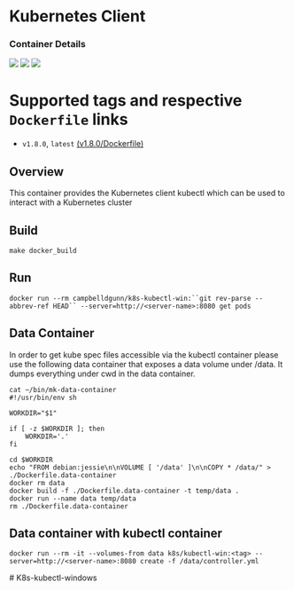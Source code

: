 # Kubernetes Client

### Container Details
[![](https://images.microbadger.com/badges/image/campbelldgunn/k8s-kubectl-win.svg)](http://microbadger.com/images/campbelldgunn/k8s-kubectl-win "Get your own image badge on microbadger.com")
[![](https://images.microbadger.com/badges/version/campbelldgunn/k8s-kubectl-win.svg)](http://microbadger.com/images/campbelldgunn/k8s-kubectl-win "Get your own version badge on microbadger.com")
[![](https://images.microbadger.com/badges/commit/campbelldgunn/k8s-kubectl-win.svg)](http://microbadger.com/images/campbelldgunn/k8s-kubectl-win "Get your own commit badge on microbadger.com")

# Supported tags and respective `Dockerfile` links
* `v1.8.0`, `latest`    [(v1.8.0/Dockerfile)](https://github.com/campbelldgunn/k8s-kubectl-win/blob/v1.8.0/Dockerfile)

## Overview
This container provides the Kubernetes client kubectl which can be used to interact with a Kubernetes cluster

## Build
`make docker_build`

## Run
`docker run --rm campbelldgunn/k8s-kubectl-win:``git rev-parse --abbrev-ref HEAD`` --server=http://<server-name>:8080 get pods`

## Data Container

In order to get kube spec files accessible via the kubectl container please use the following data container that exposes a data volume under /data. It dumps everything under cwd in the data container.

```
cat ~/bin/mk-data-container
#!/usr/bin/env sh

WORKDIR="$1"

if [ -z $WORKDIR ]; then
    WORKDIR='.'
fi

cd $WORKDIR
echo "FROM debian:jessie\n\nVOLUME [ '/data' ]\n\nCOPY * /data/" > ./Dockerfile.data-container
docker rm data
docker build -f ./Dockerfile.data-container -t temp/data .
docker run --name data temp/data
rm ./Dockerfile.data-container
```

## Data container with kubectl container
```
docker run --rm -it --volumes-from data k8s/kubectl-win:<tag> --server=http://<server-name>:8080 create -f /data/controller.yml
```
#   K 8 s - k u b e c t l - w i n d o w s  
 